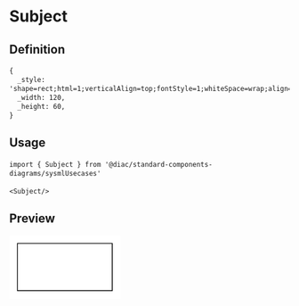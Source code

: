 # Subject

## Definition

```
{
  _style: 'shape=rect;html=1;verticalAlign=top;fontStyle=1;whiteSpace=wrap;align=center;',
  _width: 120,
  _height: 60,
}
```

## Usage

```
import { Subject } from '@diac/standard-components-diagrams/sysmlUsecases'

<Subject/>
```

## Preview

<img src="./subject.png" width="200"/>

